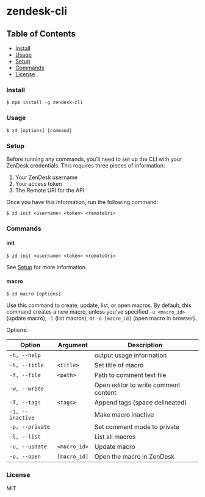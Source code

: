 # zendesk-cli

## Table of Contents

* [Install](#install)
* [Usage](#usage)
* [Setup](#setup)
* [Commands](#commands)
* [License](#license)

### Install
```
$ npm install -g zendesk-cli
```

### Usage

```
$ zd [options] [command]
```

### Setup 

Before running any commands, you'll need to set up the CLI with your ZenDesk credentials. This requires three pieces of information:

1. Your ZenDesk username
2. Your access token
3. The Remote URI for the API

Once you have this information, run the following command:

```
$ zd init <username> <token> <remoteUri>
```

### Commands

#### init
```
$ zd init <username> <token> <remoteUri>
```

See [Setup](#setup) for more information.

#### macro
```
$ zd macro [options]
```

Use this command to create, update, list, or open macros. By default, this command creates a new macro, unless you've specified `-u <macro_id>` (update macro), `-l` (list macros), or `-o [macro_id]` (open macro in browser).

Options:

Option | Argument | Description
------ | -------- | -----------
`-h, --help` |  | output usage information
`-t, --title` | `<title>` | Set title of macro
`-f, --file` | `<path>` | Path to comment text file
`-w, --write` | | Open editor to write comment content
`-T, --tags` | `<tags>` | Append tags (space delineated)
`-i, --inactive` | | Make macro inactive
`-p, --private` | | Set comment mode to private
`-l, --list` | | List all macros
`-u, --update` | `<macro_id>` | Update macro
`-o, --open` | `[macro_id]` | Open the macro in ZenDesk

### License

MIT